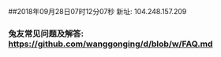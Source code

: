 ##2018年09月28日07时12分07秒 新址: 104.248.157.209
### 兔友常见问题及解答: https://github.com/wanggonging/d/blob/w/FAQ.md
